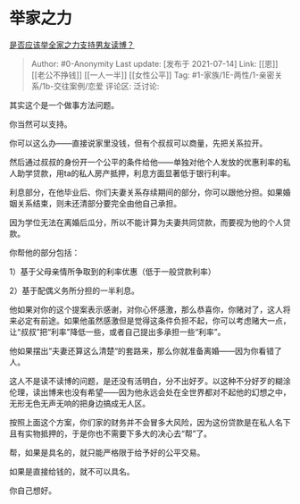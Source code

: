 # 举家之力
[是否应该举全家之力支持男友读博？](https://www.zhihu.com/question/469233560/answer/1998375003)

> Author: #0-Anonymity
> Last update: [发布于 2021-07-14]
> Link: [[恩]] [[老公不挣钱]] [[一人一半]] [[女性公平]]
> Tag: #1-家族/1E-两性/1-亲密关系/1b-交往案例/恋爱 
> 评论区:
> 泛讨论:

其实这个是一个做事方法问题。

你当然可以支持。

你可以这么办——直接说家里没钱，但有个叔叔可以商量，先把关系拉开。

然后通过叔叔的身份开一个公平的条件给他——单独对他个人发放的优惠利率的私人助学贷款，用ta的私人房产抵押，利息方面显著低于银行利率。

利息部分，在他毕业后、你们夫妻关系存续期间的部分，你可以跟他分担。如果婚姻关系结束，则未还清部分要完全由他自己承担。

因为学位无法在离婚后瓜分，所以不能计算为夫妻共同贷款，而要视为他的个人贷款。

你帮他的部分包括：

1）基于父母亲情所争取到的利率优惠（低于一般贷款利率）

2）基于配偶义务所分担的一半利息。

他如果对你的这个提案表示感谢，对你心怀感激，那么恭喜你，你赌对了，这人将来必定有前途。如果他虽然感激但是觉得这条件负担不起，你可以考虑赌大一点，让“叔叔”把“利率”降低一些，或者自己提出多承担一些“利率”。

他如果摆出“夫妻还算这么清楚“的套路来，那么你就准备离婚——因为你看错了人。

这人不是读不读博的问题，是还没有活明白，分不出好歹。以这种不分好歹的糊涂伦理，读出博来也没有希望——因为他永远会处在全世界都对不起他的幻想之中，无形无色无声无响的把身边搞成无人区。

按照上面这个方案，你们家的财务并不会冒多大风险，因为这份贷款是在私人名下且有实物抵押的，于是你也不需要下多大的决心去“帮”了。

帮，如果是具名的，就只能严格限于给予好的公平交易。

如果是直接给钱的，就不可以具名。

你自己想好。

